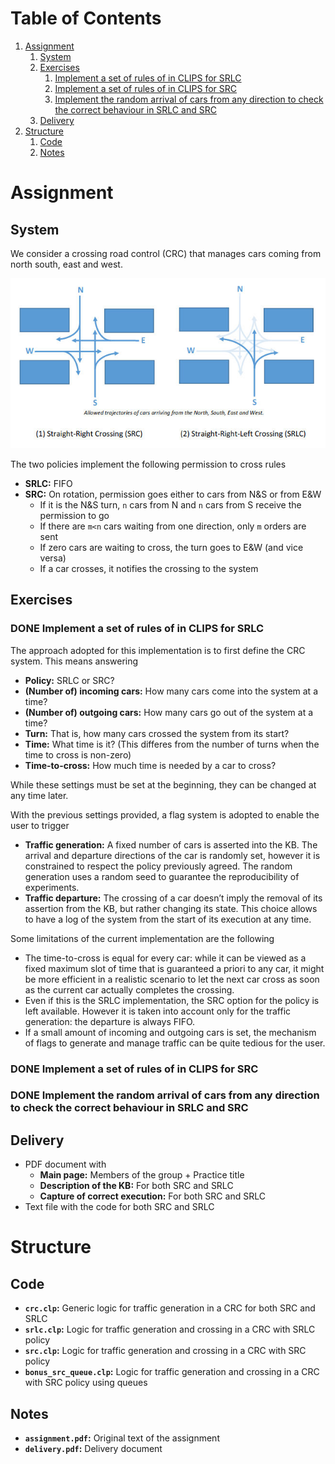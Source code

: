 
# Table of Contents

1.  [Assignment](#org5b99c6d)
    1.  [System](#org345739d)
    2.  [Exercises](#org413de77)
        1.  [Implement a set of rules of in CLIPS for SRLC](#org4c429da)
        2.  [Implement a set of rules of in CLIPS for SRC](#org19abd88)
        3.  [Implement the random arrival of cars from any direction to check the correct behaviour in SRLC and SRC](#org684ae6b)
    3.  [Delivery](#orgd4f876a)
2.  [Structure](#org88aca1c)
    1.  [Code](#org9ac5b28)
    2.  [Notes](#org284c0d3)



<a id="org5b99c6d"></a>

# Assignment


<a id="org345739d"></a>

## System

We consider a crossing road control (CRC) that manages cars coming from north south, east and west.

![img](./crc-policies.jpg "A crossing road control (CRC) can implement two policies: straight-right crossing (SRC) or straight-right-left crossing (SRC).")

The two policies implement the following permission to cross rules

-   **SRLC:** FIFO
-   **SRC:** On rotation, permission goes either to cars from N&S or from E&W
    -   If it is the N&S turn, `n` cars from N and `n` cars from S receive the permission to go
    -   If there are `m<n` cars waiting from one direction, only `m` orders are sent
    -   If zero cars are waiting to cross, the turn goes to E&W (and vice versa)
    -   If a car crosses, it notifies the crossing to the system


<a id="org413de77"></a>

## Exercises


<a id="org4c429da"></a>

### DONE Implement a set of rules of in CLIPS for SRLC

The approach adopted for this implementation is to first define the CRC system. This means answering

-   **Policy:** SRLC or SRC?
-   **(Number of) incoming cars:** How many cars come into the system at a time?
-   **(Number of) outgoing cars:** How many cars go out of the system at a time?
-   **Turn:** That is, how many cars crossed the system from its start?
-   **Time:** What time is it? (This differes from the number of turns when the time to cross is non-zero)
-   **Time-to-cross:** How much time is needed by a car to cross?

While these settings must be set at the beginning, they can be changed at any time later.

With the previous settings provided, a flag system is adopted to enable the user to trigger

-   **Traffic generation:** A fixed number of cars is asserted into the KB. The arrival and departure directions of the car is randomly set, however it is constrained to respect the policy previously agreed. The random generation uses a random seed to guarantee the reproducibility of experiments.
-   **Traffic departure:** The crossing of a car doesn&rsquo;t imply the removal of its assertion from the KB, but rather changing its state. This choice allows to have a log of the system from the start of its execution at any time.

Some limitations of the current implementation are the following

-   The time-to-cross is equal for every car: while it can be viewed as a fixed maximum slot of time that is guaranteed a priori to any car, it might be more efficient in a realistic scenario to let the next car cross as soon as the current car actually completes the crossing.
-   Even if this is the SRLC implementation, the SRC option for the policy is left available. However it is taken into account only for the traffic generation: the departure is always FIFO.
-   If a small amount of incoming and outgoing cars is set, the mechanism of flags to generate and manage traffic can be quite tedious for the user.


<a id="org19abd88"></a>

### DONE Implement a set of rules of in CLIPS for SRC


<a id="org684ae6b"></a>

### DONE Implement the random arrival of cars from any direction to check the correct behaviour in SRLC and SRC


<a id="orgd4f876a"></a>

## Delivery

-   PDF document with
    -   **Main page:** Members of the group + Practice title
    -   **Description of the KB:** For both SRC and SRLC
    -   **Capture of correct execution:** For both SRC and SRLC
-   Text file with the code for both SRC and SRLC


<a id="org88aca1c"></a>

# Structure


<a id="org9ac5b28"></a>

## Code

-   **`crc.clp`:** Generic logic for traffic generation in a CRC for both SRC and SRLC
-   **`srlc.clp`:** Logic for traffic generation and crossing in a CRC with SRLC policy
-   **`src.clp`:** Logic for traffic generation and crossing in a CRC with SRC policy
-   **`bonus_src_queue.clp`:** Logic for traffic generation and crossing in a CRC with SRC policy using queues


<a id="org284c0d3"></a>

## Notes

-   **`assignment.pdf`:** Original text of the assignment
-   **`delivery.pdf`:** Delivery document
